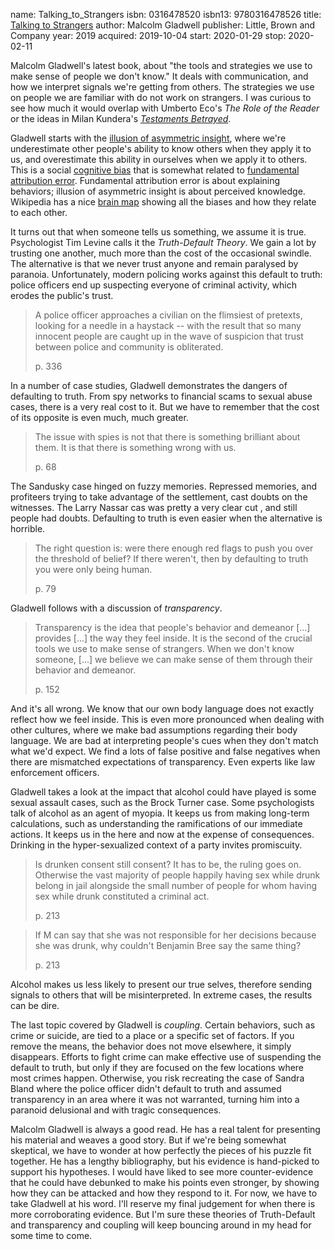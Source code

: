 name: Talking_to_Strangers
isbn: 0316478520
isbn13: 9780316478526
title: [Talking to Strangers](https://www.amazon.com/dp/0316478520)
author: Malcolm Gladwell
publisher: Little, Brown and Company
year: 2019
acquired: 2019-10-04
start: 2020-01-29
stop: 2020-02-11

Malcolm Gladwell's latest book, about "the tools and strategies we use to make
sense of people we don't know."  It deals with communication, and how we
interpret signals we're getting from others.  The strategies we use on people we
are familiar with do not work on strangers.  I was curious to see how much it
would overlap with Umberto Eco's
_The Role of the Reader_ or the ideas in Milan Kundera's
_[Testaments Betrayed](#Les_testaments_trahis)_.

Gladwell starts  with the
[illusion of asymmetric insight](https://en.wikipedia.org/wiki/Illusion_of_asymmetric_insight),
where we're underestimate other people's ability to know others when they apply
it to us, and overestimate this ability in ourselves when we apply it to others.
This is a social
[cognitive bias](https://en.wikipedia.org/wiki/List_of_cognitive_biases)
that is somewhat related to
[fundamental attribution error](https://en.wikipedia.org/wiki/Fundamental_attribution_error).
Fundamental attribution error is about explaining behaviors; illusion of
asymmetric insight is about perceived knowledge.  Wikipedia has a nice
[brain map](https://upload.wikimedia.org/wikipedia/commons/6/65/Cognitive_bias_codex_en.svg)
showing all the biases and how they relate to each other.

It turns out that when someone tells us something, we assume it is true.
Psychologist Tim Levine calls it the _Truth-Default Theory_.  We gain a lot by
trusting one another, much more than the cost of the occasional swindle.  The
alternative is that we never trust anyone and remain paralysed by paranoia.
Unfortunately, modern policing works against this default to truth: police
officers end up suspecting everyone of criminal activity, which erodes the
public's trust.

> A police officer approaches a civilian on the flimsiest of pretexts, looking
> for a needle in a haystack -- with the result that so many innocent people are
> caught up in the wave of suspicion that trust between police and community is
> obliterated.
> <footer>p. 336</footer>

In a number of case studies, Gladwell demonstrates the dangers of defaulting to
truth.  From spy networks to financial scams to sexual abuse cases, there is a
very real cost to it.  But we have to remember that the cost of its opposite is
even much, much greater.

> The issue with spies is not that there is something brilliant about them.  It
> is that there is something wrong with us.
> <footer>p. 68</footer>

The Sandusky case hinged on fuzzy memories.  Repressed memories, and profiteers
trying to take advantage of the settlement, cast doubts on the witnesses.  The
Larry Nassar cas was pretty a very clear cut , and still people had doubts.
Defaulting to truth is even easier when the alternative is horrible.

> The right question is: were there enough red flags to push you over the
> threshold of belief?  If there weren't, then by defaulting to truth you were
> only being human.
> <footer>p. 79</footer>

Gladwell follows with a discussion of _transparency_.

> Transparency is the idea that people's behavior and demeanor [...] provides
> [...] the way they feel inside.  It is the second of the crucial tools we use
> to make sense of strangers.  When we don't know someone, [...] we believe we
> can make sense of them through their behavior and demeanor.
> <footer>p. 152</footer>

And it's all wrong.  We know that our own body language does not exactly reflect
how we feel inside.  This is even more pronounced when dealing with other
cultures, where we make bad assumptions regarding their body language.  We are
bad at interpreting people's cues when they don't match what we'd expect.  We
find a lots of false positive and false negatives when there are mismatched
expectations of transparency.  Even experts like law enforcement officers.

Gladwell takes a look at the impact that alcohol could have played is some
sexual assault cases, such as the Brock Turner case.  Some psychologists talk of
alcohol as an agent of myopia.  It keeps us from making long-term calculations,
such as understanding the ramifications of our immediate actions.  It keeps us
in the here and now at the expense of consequences.  Drinking in the
hyper-sexualized context of a party invites promiscuity.

> Is drunken consent still consent?  It has to be, the ruling goes on.
> Otherwise the vast majority of people happily having sex while drunk belong in
> jail alongside the small number of people for whom having sex while drunk
> constituted a criminal act.
> <footer>p. 213</footer>

> If M can say that she was not responsible for her decisions because she was
> drunk, why couldn't Benjamin Bree say the same thing?
> <footer>p. 213</footer>

Alcohol makes us less likely to present our true selves, therefore sending
signals to others that will be misinterpreted.  In extreme cases, the results
can be dire.

The last topic covered by Gladwell is _coupling_.  Certain behaviors, such as
crime or suicide, are tied to a place or a specific set of factors.  If you
remove the means, the behavior does not move elsewhere, it simply disappears.
Efforts to fight crime can make effective use of suspending the default to
truth, but only if they are focused on the few locations where most crimes
happen.  Otherwise, you risk recreating the case of Sandra Bland where the
police officer didn't default to truth and assumed transparency in an area where
it was not warranted, turning him into a paranoid delusional and with tragic
consequences.

Malcolm Gladwell is always a good read.  He has a real talent for presenting his
material and weaves a good story.  But if we're being somewhat skeptical, we
have to wonder at how perfectly the pieces of his puzzle fit together.  He has a
lengthy bibliography, but his evidence is hand-picked to support his hypotheses.
I would have liked to see more counter-evidence that he could have debunked to
make his points even stronger, by showing how they can be attacked and how they
respond to it.  For now, we have to take Gladwell at his word.  I'll reserve my
final judgement for when there is more corroborating evidence.  But I'm sure
these theories of Truth-Default and transparency and coupling will keep bouncing
around in my head for some time to come.
